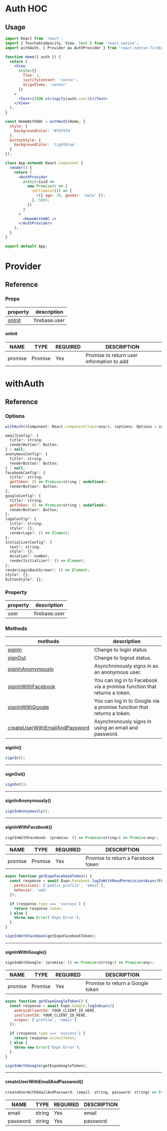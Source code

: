 # Auth HOC

## Usage

```jsx
import React from 'react';
import { TouchableOpacity, View, Text } from 'react-native';
import withAuth, { Provider as AuthProvider } from 'react-native-firebase-auth-hoc';

function Home({ auth }) {
  return (
    <View
      style={{
        flex: 1,
        justifyContent: 'center',
        alignItems: 'center'
      }}
    >
      <Text>{JSON.stringify(auth.user)}</Text>
    </View>
  );
}

const HomeWithHOC = withAuth(Home, {
  style: {
    backgroundColor: '#fdfdfd'
  },
  buttonStyle: {
    backgroundColor: 'lightblue'
  }
});

class App extends React.Component {
  render() {
    return (
      <AuthProvider
        onInit={uid =>
          new Promise(r => {
            setTimeout(() => {
              r({ age: 30, gender: 'male' });
            }, 500);
          })
        }
      >
        <HomeWithHOC />
      </AuthProvider>
    );
  }
}

export default App;
```

# Provider

## Reference

### Props

| property          | description   |
| ----------------- | ------------- |
| [onInit](#onInit) | firebase.user |

#### onInit

| NAME    | TYPE    | REQUIRED | DESCRIPTION                               |
| ------- | ------- | -------- | ----------------------------------------- |
| promise | Promise | Yes      | Promise to return user information to add |

# withAuth

## Reference

### Options

```javascript
withAuth((Component: React.ComponentClass<any>), (options: Options = initialOptions));
```

```javascript
emailConfig?: {
  title?: string;
  renderButton?: Button;
} | null;
anonymousConfig?: {
  title?: string;
  renderButton?: Button;
} | null;
facebookConfig?: {
  title?: string;
  getToken: () => Promise<string | undefined>;
  renderButton?: Button;
};
googleConfig?: {
  title?: string;
  getToken: () => Promise<string | undefined>;
  renderButton?: Button;
};
logoConfig?: {
  title?: string;
  style?: {};
  renderLogo?: () => Element;
};
initializerConfig?: {
  text?: string;
  style?: {};
  duration?: number;
  renderInitializer?: () => Element;
};
renderLoginBackScreen?: () => Element;
style?: {};
buttonStyle?: {};
```

### Property

| property | description   |
| -------- | ------------- |
| user     | firebase.user |

### Methods

| methods                                                           | description                                                             |
| ----------------------------------------------------------------- | ----------------------------------------------------------------------- |
| [signIn](#signIn)                                                 | Change to login status.                                                 |
| [signOut](#signOut)                                               | Change to logout status.                                                |
| [signInAnonymously](#signInAnonymously)                           | Asynchronously signs in as an anonymous user.                           |
| [signInWithFacebook](#signInWithFacebook)                         | You can log in to Facebook via a promise function that returns a token. |
| [signInWithGoogle](#signInWithGoogle)                             | You can log in to Google via a promise function that returns a token.   |
| [createUserWithEmailAndPassword](#createUserWithEmailAndPassword) | Asynchronously signs in using an email and password.                    |

#### signIn()

```javascript
signIn();
```

---

#### signOut()

```javascript
signOut();
```

---

#### signInAnonymously()

```javascript
signInAnonymously();
```

---

#### signInWithFacebook()

```javascript
signInWithFacebook: (promise: () => Promise<string>) => Promise<any>;
```

| NAME    | TYPE    | REQUIRED | DESCRIPTION                        |
| ------- | ------- | -------- | ---------------------------------- |
| promise | Promise | Yes      | Promise to return a Facebook token |

```javascript
async function getExpoFacebookToken() {
  const response = await Expo.Facebook.logInWithReadPermissionsAsync(FACEBOOK_APP_ID, {
    permissions: ['public_profile', 'email'],
    behavior: 'web'
  });

  if (response.type === 'success') {
    return response.token;
  } else {
    throw new Error('Expo Error');
  }
}

signInWithFacebook(getExpoFacebookToken);
```

---

#### signInWithGoogle()

```javascript
signInWithGoogle: (promise: () => Promise<string>) => Promise<any>;
```

| NAME    | TYPE    | REQUIRED | DESCRIPTION                      |
| ------- | ------- | -------- | -------------------------------- |
| promise | Promise | Yes      | Promise to return a Google token |

```javascript
async function getExpoGoogleToken() {
  const response = await Expo.Google.logInAsync({
    androidClientId: YOUR_CLIENT_ID_HERE,
    iosClientId: YOUR_CLIENT_ID_HERE,
    scopes: ['profile', 'email']
  });

  if (response.type === 'success') {
    return response.accessToken;
  } else {
    throw new Error('Expo Error');
  }
}

signInWithGoogle(getExpoGoogleToken);
```

---

#### createUserWithEmailAndPassword()

```javascript
createUserWithEmailAndPassword: (email: string, password: string) => Promise<any>;
```

| NAME     | TYPE   | REQUIRED | DESCRIPTION |
| -------- | ------ | -------- | ----------- |
| email    | string | Yes      | email       |
| password | string | Yes      | password    |
